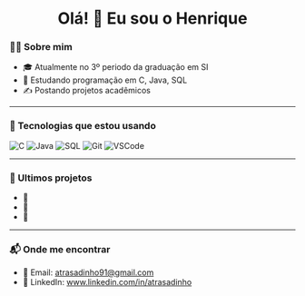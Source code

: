 <h1 align="center">Olá! 👋 Eu sou o Henrique</h1>

### 👨‍💻 Sobre mim

- 🎓 Atualmente no 3º periodo da graduação em SI
- 🧠 Estudando programação em C, Java, SQL
- ✍️ Postando projetos acadêmicos

---

### 🚀 Tecnologias que estou usando

![C](https://img.shields.io/badge/C-00599C?style=for-the-badge&logo=c&logoColor=white)
![Java](https://img.shields.io/badge/Java-ED8B00?style=for-the-badge&logo=java&logoColor=white)
![SQL](https://img.shields.io/badge/SQL-4479A1?style=for-the-badge&logo=postgresql&logoColor=white)
![Git](https://img.shields.io/badge/Git-F05032?style=for-the-badge&logo=git&logoColor=white)
![VSCode](https://img.shields.io/badge/VSCode-007ACC?style=for-the-badge&logo=visual-studio-code&logoColor=white)

---

### 📌 Ultimos projetos 

- 🔹 
- 🔹 
- 🔹 

---

### 📬 Onde me encontrar

- 📧 Email: atrasadinho91@gmail.com
- 💼 LinkedIn: www.linkedin.com/in/atrasadinho
